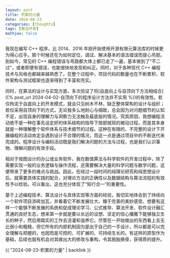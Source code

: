 ```yaml
---
layout: post
title: 积累的力量
date: 2024-08-23
categories: [thoughts]
tags: [算法开发]
mathjax: false
---
```


我现在编写 C++ 程序，比 2014、2016 年刚开始使用开源有限元算法库的时候更为得心应手。那个时候还在为如何定位、调试、解决基本的语法错误而提心吊胆。到如今，常见的 C++ 编程错误与弯路都大体上都已走了一遍，基本做到了“不二过”，或者即便有错误，也能很快地发现和纠正。同时，对于各种现代 C++ 编程技术与风格也都越来越熟悉了。在整个过程中，项目代码的数量也在不断累积，软件架构与测试框架也逐渐得到了丰富和充实。

同时，在算法的设计与实现方面，多次验证了将[自底向上与自顶向下方法相结合]({% post_url 2024-04-02-自顶向下的程序设计方法并不实用 %})的有效性。若仅拘泥于自底向上的开发模式，就会只见树木不林，缺乏整体架构的设计与组织；若仅采用自顶向下的方式，无论我多么地耐心与细致，总会因为对问题细节的认知不足，出现自身的理解力与洞察力无法触及最底层的情况。究其原因，我想编程活动绝不是一种在事先设定好的体系结构的指导下按部就班的被动过程，而是其本身就是一种理解整个软件体系与技术细节的过程。这种在有限的、不完整的设计下开展编程的活动肯定会遇到设计不合理的情况，而这一点是通过项目中的不断迭代来完成的。程序设计与编码活动既是我们解决问题的方法与过程，也是我们认识事物、理解问题的有效手段。

相对于按图设计的办公或业务软件，我在数值算法与科学软件的开发过程中，除了需要实现一般的业务逻辑与操作流程，还需要解决大量的科学问题与数学问题，这便带来了更多的难点与挑战。因此，在经过一段时间的纯理论研究和纯思想设计后，就需要具体实践的配合，对理论方法的正确性以及数据结构与算法流程的有效性予以检验。可以看出，这也充分体现了“知行合一”的重要性。

基于上述编程技术、算法设计与具体实现等方面的经验，我切实地体会到了持续向一个软件项目添砖加瓦，并看着它不断发展壮大、臻于完善的美妙感受。想要有这样一个能够不断发展的系统和促成理论学习、公式推导、算法开发、软件设计融汇贯通的良好生态，想来第一步就是要以长远的设想、坚定的信心播撒下能够独立生长的种子，然后用踏实的工作去浇灌和滋养它。尽管在一开始做出的东西看上去无比弱小和粗糙，但它所有的内部机制因为是出于自己的一手设计，所以都是可以完全理解与把握的，也因而是可控的、可扩展的、可持续生长的。有这样的原型作为基础，后续也就有机会对其做出大的修改与重构，令其脱胎换骨，获得质的提升。


{{ "2024-08-23-积累的力量" | backlink }}
